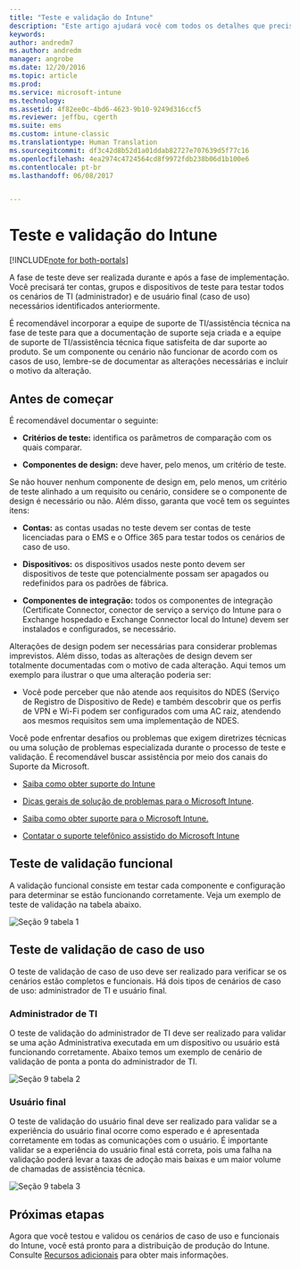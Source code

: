 ```yaml
---
title: "Teste e validação do Intune"
description: "Este artigo ajudará você com todos os detalhes que precisam ser considerados ao testar e validar a solução somente na nuvem do Intune em seu ambiente."
keywords: 
author: andredm7
ms.author: andredm
manager: angrobe
ms.date: 12/20/2016
ms.topic: article
ms.prod: 
ms.service: microsoft-intune
ms.technology: 
ms.assetid: 4f82ee0c-4bd6-4623-9b10-9249d316ccf5
ms.reviewer: jeffbu, cgerth
ms.suite: ems
ms.custom: intune-classic
ms.translationtype: Human Translation
ms.sourcegitcommit: df3c42d8b52d1a01ddab82727e707639d5f77c16
ms.openlocfilehash: 4ea2974c4724564cd8f9972fdb238b06d1b100e6
ms.contentlocale: pt-br
ms.lasthandoff: 06/08/2017


---
```


# <a name="intune-testing-and-validation"></a>Teste e validação do Intune

[!INCLUDE[note for both-portals](./includes/note-for-both-portals.md)]

A fase de teste deve ser realizada durante e após a fase de implementação. Você precisará ter contas, grupos e dispositivos de teste para testar todos os cenários de TI (administrador) e de usuário final (caso de uso) necessários identificados anteriormente.

É recomendável incorporar a equipe de suporte de TI/assistência técnica na fase de teste para que a documentação de suporte seja criada e a equipe de suporte de TI/assistência técnica fique satisfeita de dar suporte ao produto. Se um componente ou cenário não funcionar de acordo com os casos de uso, lembre-se de documentar as alterações necessárias e incluir o motivo da alteração.

## <a name="before-you-begin"></a>Antes de começar

É recomendável documentar o seguinte:

-   **Critérios de teste:** identifica os parâmetros de comparação com os quais comparar.

-   **Componentes de design:** deve haver, pelo menos, um critério de teste.

Se não houver nenhum componente de design em, pelo menos, um critério de teste alinhado a um requisito ou cenário, considere se o componente de design é necessário ou não. Além disso, garanta que você tem os seguintes itens:

-   **Contas:** as contas usadas no teste devem ser contas de teste licenciadas para o EMS e o Office 365 para testar todos os cenários de caso de uso.

-   **Dispositivos:** os dispositivos usados neste ponto devem ser dispositivos de teste que potencialmente possam ser apagados ou redefinidos para os padrões de fábrica.

-   **Componentes de integração:** todos os componentes de integração (Certificate Connector, conector de serviço a serviço do Intune para o Exchange hospedado e Exchange Connector local do Intune) devem ser instalados e configurados, se necessário.

Alterações de design podem ser necessárias para considerar problemas imprevistos. Além disso, todas as alterações de design devem ser totalmente documentadas com o motivo de cada alteração. Aqui temos um exemplo para ilustrar o que uma alteração poderia ser:

-   Você pode perceber que não atende aos requisitos do NDES (Serviço de Registro de Dispositivo de Rede) e também descobrir que os perfis de VPN e Wi-Fi podem ser configurados com uma AC raiz, atendendo aos mesmos requisitos sem uma implementação de NDES.

Você pode enfrentar desafios ou problemas que exigem diretrizes técnicas ou uma solução de problemas especializada durante o processo de teste e validação. É recomendável buscar assistência por meio dos canais do Suporte da Microsoft.

-   [Saiba como obter suporte do Intune](/intune-classic/troubleshoot/how-to-get-support-for-microsoft-intune)

-   [Dicas gerais de solução de problemas para o Microsoft Intune](/intune-classic/troubleshoot/general-troubleshooting-tips-for-microsoft-intune).

-   [Saiba como obter suporte para o Microsoft Intune.](/intune-classic/troubleshoot/how-to-get-support-for-microsoft-intune)

-   [Contatar o suporte telefônico assistido do Microsoft Intune](/intune-classic/troubleshoot/contact-assisted-phone-support-for-microsoft-intune)

## <a name="functional-validation-testing"></a>Teste de validação funcional

A validação funcional consiste em testar cada componente e configuração para determinar se estão funcionando corretamente. Veja um exemplo de teste de validação na tabela abaixo.

![Seção 9 tabela 1](./media/section-9-image-1-table.PNG)

## <a name="use-case-validation-testing"></a>Teste de validação de caso de uso

O teste de validação de caso de uso deve ser realizado para verificar se os cenários estão completos e funcionais. Há dois tipos de cenários de caso de uso: administrador de TI e usuário final.

### <a name="it-admin"></a>Administrador de TI

O teste de validação do administrador de TI deve ser realizado para validar se uma ação Administrativa executada em um dispositivo ou usuário está funcionando corretamente. Abaixo temos um exemplo de cenário de validação de ponta a ponta do administrador de TI.

![Seção 9 tabela 2](./media/section-9-image-2-table.PNG)

### <a name="end-user"></a>Usuário final

O teste de validação do usuário final deve ser realizado para validar se a experiência do usuário final ocorre como esperado e é apresentada corretamente em todas as comunicações com o usuário. É importante validar se a experiência do usuário final está correta, pois uma falha na validação poderá levar a taxas de adoção mais baixas e um maior volume de chamadas de assistência técnica.

![Seção 9 tabela 3](./media/section-9-image-3-table.PNG)

## <a name="next-steps"></a>Próximas etapas

Agora que você testou e validou os cenários de caso de uso e funcionais do Intune, você está pronto para a distribuição de produção do Intune. Consulte [Recursos adicionais](planning-guide-resources.md) para obter mais informações.

